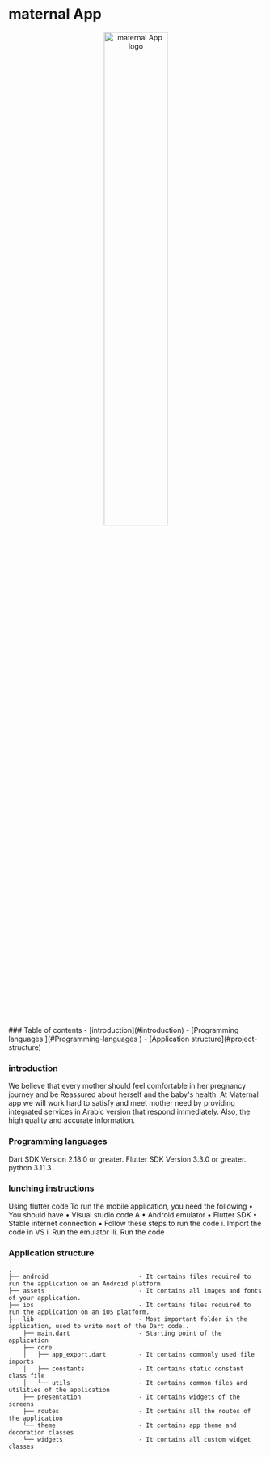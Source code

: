
# maternal App

<p align="center">
<img  align="middle" alt="maternal App logo" src="https://github.com/sarahturki/2023-GP1-G5/assets/130418270/c6590285-2ea9-4557-9938-50b8c39d3adc" width=50%/>
</p>
### Table of contents
- [introduction](#introduction)
- [Programming languages ](#Programming-languages )
- [Application structure](#project-structure)


### introduction

We believe that every mother should feel comfortable in her
pregnancy journey and be Reassured about herself and the baby's health. At Maternal app we will work
hard to satisfy and meet mother need by providing integrated services in Arabic version that respond
immediately. Also, the high quality and accurate information.


### Programming languages 

Dart SDK Version 2.18.0 or greater.
Flutter SDK Version 3.3.0 or greater.
python 3.11.3 .





### lunching instructions
Using flutter code
To run the mobile application, you need the following
• You should have
• Visual studio code
A
• Android emulator
• Flutter SDK
• Stable internet connection
• Follow these steps to run the code
i. Import the code in VS
i. Run the emulator
ili. Run the code





### Application structure

```
.
├── android                         - It contains files required to run the application on an Android platform.
├── assets                          - It contains all images and fonts of your application.
├── ios                             - It contains files required to run the application on an iOS platform.
├── lib                             - Most important folder in the application, used to write most of the Dart code..
    ├── main.dart                   - Starting point of the application
    ├── core
    │   ├── app_export.dart         - It contains commonly used file imports
    │   ├── constants               - It contains static constant class file
    │   └── utils                   - It contains common files and utilities of the application
    ├── presentation                - It contains widgets of the screens 
    ├── routes                      - It contains all the routes of the application
    └── theme                       - It contains app theme and decoration classes
    └── widgets                     - It contains all custom widget classes
```
